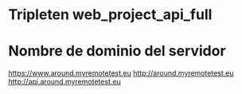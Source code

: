 # Tripleten web_project_api_full

# Nombre de dominio del servidor

https://www.around.myremotetest.eu
http://around.myremotetest.eu
http://api.around.myremotetest.eu
